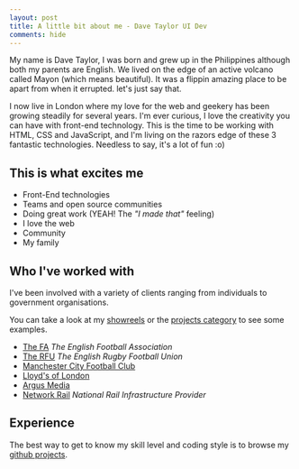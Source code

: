 ```yaml
---
layout: post
title: A little bit about me - Dave Taylor UI Dev
comments: hide
---
```


My name is Dave Taylor, I was born and grew up in the Philippines although
both my parents are English. We lived on the edge of an active volcano
called Mayon (which means beautiful). It was a flippin amazing place to be apart from when it errupted.
let's just say that.

I now live in London where my love for the web and
geekery has been growing steadily for several years. I'm ever curious,
I love the creativity you can have with front-end technology. This is the time
to be working with HTML, CSS and JavaScript, and I'm living on the razors edge
of these 3 fantastic technologies. Needless to say, it's a lot of fun :o)

## This is what excites me

 - Front-End technologies
 - Teams and open source communities
 - Doing great work (YEAH! The _"I made that"_ feeling)
 - I love the web
 - Community
 - My family

## Who I've worked with

I've been involved with a variety of clients ranging from individuals to
government organisations.

You can take a look at my [showreels](/blog/category/showreel/) or the [projects category](/blog/category/project/) to see some examples.

 - [The FA](http://www.thefa.com) _The English Football Association_
 - [The RFU](http://www.rfu.com) _The English Rugby Football Union_
 - [Manchester City Football Club](http://www.mcfc.co.uk) 
 - [Lloyd's of London](http://www.lloyds.com)
 - [Argus Media](http://www.argusmedia.com)
 - [Network Rail](http://www.networkrail.co.uk) _National Rail Infrastructure Provider_


## Experience
The best way to get to know my skill level and coding style is to browse my
[github projects](http://github.com/davetayls).


